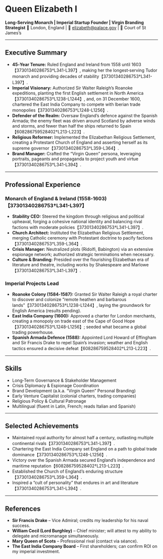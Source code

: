 # Queen Elizabeth I
**Long‑Serving Monarch | Imperial Startup Founder | Virgin Branding Strategist**
📍 London, England | 📧 elizabeth@palace.gov | 🎤 Court of St James’s

---

## Executive Summary
- **45‑Year Tenure:** Ruled England and Ireland from 1558 until 1603【37301340286753†L341-L397】, making her the longest‑serving Tudor monarch and providing decades of stability【37301340286753†L341-L397】.
- **Imperial Visionary:** Authorized Sir Walter Raleigh’s Roanoke expeditions, planting the first English settlement in North America【37301340286753†L1238-L1244】, and, on 31 December 1600, chartered the East India Company to compete with Iberian trade monopolies【37301340286753†L1248-L1256】.
- **Defender of the Realm:** Oversaw England’s defence against the Spanish Armada; the enemy fleet was driven around Scotland by adverse winds and storms, and fewer than half the ships returned to Spain【608286759528402†L213-L223】.
- **Religious Reformer:** Implemented the Elizabethan Religious Settlement, creating a Protestant Church of England and asserting herself as its supreme governor【37301340286753†L359-L364】.
- **Brand Manager:** Crafted the “Virgin Queen” persona, leveraging portraits, pageants and propaganda to project youth and virtue【37301340286753†L341-L394】.

---

## Professional Experience

### Monarch of England & Ireland (1558‑1603)【37301340286753†L341-L397】
- **Stability CEO:** Steered the kingdom through religious and political upheaval, forging a cohesive national identity and balancing rival factions with moderate policies【37301340286753†L341-L397】.
- **Church Architect:** Instituted the Elizabethan Religious Settlement, merging Catholic ceremony with Protestant doctrine to pacify factions【37301340286753†L359-L364】.
- **Crisis Manager:** Neutralized plots (Ridolfi, Babington) via an extensive espionage network; authorized strategic terminations when necessary.
- **Culture & Branding:** Presided over the flourishing Elizabethan era of literature and theatre, including works by Shakespeare and Marlowe【37301340286753†L341-L397】.

### Imperial Projects Lead
- **Roanoke Colony (1584‑1587):** Granted Sir Walter Raleigh a royal charter to discover and colonize “remote heathen and barbarous lands”【37301340286753†L1238-L1244】, laying the groundwork for English America (results pending).
- **East India Company (1600):** Approved a charter for London merchants, creating a monopoly on trade east of the Cape of Good Hope【37301340286753†L1248-L1256】; seeded what became a global trading powerhouse.
- **Spanish Armada Defence (1588):** Appointed Lord Howard of Effingham and Sir Francis Drake to repel Spain’s invasion; weather and English tactics ensured a decisive defeat【608286759528402†L213-L223】.

---

## Skills
- Long‑Term Governance & Stakeholder Management
- Crisis Diplomacy & Espionage Coordination
- Brand Development (a.k.a. “Virgin Queen” Personal Branding)
- Early Venture Capitalist (colonial charters, trading companies)
- Religious Policy & Cultural Patronage
- Multilingual (fluent in Latin, French; reads Italian and Spanish)

---

## Selected Achievements
- Maintained royal authority for almost half a century, outlasting multiple continental rivals【37301340286753†L341-L397】.
- Chartering the East India Company set England on a path to global trade dominance【37301340286753†L1248-L1256】.
- Victory over the Spanish Armada secured England’s independence and maritime reputation【608286759528402†L213-L223】.
- Established the Church of England’s enduring structure【37301340286753†L359-L364】.
- Inspired a “cult of personality” that endures in art and literature【37301340286753†L341-L394】.

---

## References
- **Sir Francis Drake** – Vice Admiral; credits my leadership for his naval success.
- **William Cecil (Lord Burghley)** – Chief minister; will attest to my ability to delegate and micromanage simultaneously.
- **Mary Queen of Scots** – Professional rival (contact via séance).
- **The East India Company Board** – First shareholders; can confirm ROI on my imperial investment.
